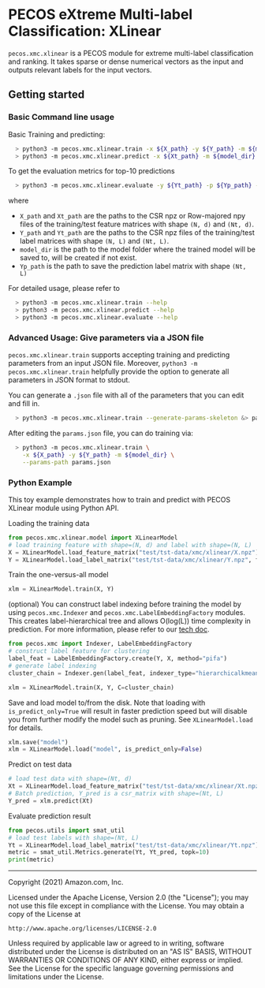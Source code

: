 # PECOS eXtreme Multi-label Classification: XLinear

`pecos.xmc.xlinear` is a PECOS module for extreme multi-label classification and ranking.
It takes sparse or dense numerical vectors as the input and outputs relevant labels for the input vectors.

## Getting started
### Basic Command line usage

Basic Training and predicting:
```bash
  > python3 -m pecos.xmc.xlinear.train -x ${X_path} -y ${Y_path} -m ${model_dir}
  > python3 -m pecos.xmc.xlinear.predict -x ${Xt_path} -m ${model_dir} -o ${Yp_path}
```

To get the evaluation metrics for top-10 predictions
```bash
  > python3 -m pecos.xmc.xlinear.evaluate -y ${Yt_path} -p ${Yp_path} -k 10
```
where
* `X_path` and `Xt_path` are the paths to the CSR npz or Row-majored npy files of the training/test feature matrices with shape `(N, d)` and `(Nt, d)`.
* `Y_path` and `Yt_path` are the paths to the CSR npz files of the training/test label matrices with shape `(N, L)` and `(Nt, L)`.
* `model_dir` is the path to the model folder where the trained model will be saved to, will be created if not exist.
* `Yp_path` is the path to save the prediction label matrix with shape `(Nt, L)`

For detailed usage, please refer to
```bash
  > python3 -m pecos.xmc.xlinear.train --help
  > python3 -m pecos.xmc.xlinear.predict --help
  > python3 -m pecos.xmc.xlinear.evaluate --help
```

### Advanced Usage: Give parameters via a JSON file
`pecos.xmc.xlinear.train` supports accepting training and predicting parameters from an input JSON file.
Moreover, `python3 -m pecos.xmc.xlinear.train` helpfully provide the option to generate all parameters in JSON format to stdout.

You can generate a `.json` file with all of the parameters that you can edit and fill in.
```bash
  > python3 -m pecos.xmc.xlinear.train --generate-params-skeleton &> params.json
```
After editing the `params.json` file, you can do training via:
```bash
  > python3 -m pecos.xmc.xlinear.train \
	-x ${X_path} -y ${Y_path} -m ${model_dir} \
	--params-path params.json
```

### Python Example
This toy example demonstrates how to train and predict with PECOS XLinear module using Python API.

Loading the training data
```python
from pecos.xmc.xlinear.model import XLinearModel
# load training feature with shape=(N, d) and label with shape=(N, L)
X = XLinearModel.load_feature_matrix("test/tst-data/xmc/xlinear/X.npz")
Y = XLinearModel.load_label_matrix("test/tst-data/xmc/xlinear/Y.npz", for_training=True)
```
Train the one-versus-all model
```python
xlm = XLinearModel.train(X, Y)
```
(optional) You can construct label indexing before training the model by using
`pecos.xmc.Indexer` and `pecos.xmc.LabelEmbeddingFactory` modules.
This creates label-hierarchical tree and allows O(log(L)) time
complexity in prediction.
For more information, please refer to our [tech doc](https://arxiv.org/abs/2010.05878).
```python
from pecos.xmc import Indexer, LabelEmbeddingFactory
# construct label feature for clustering
label_feat = LabelEmbeddingFactory.create(Y, X, method="pifa")
# generate label indexing
cluster_chain = Indexer.gen(label_feat, indexer_type="hierarchicalkmeans")

xlm = XLinearModel.train(X, Y, C=cluster_chain)
```

Save and load model to/from the disk.
Note that loading with `is_predict_only=True` will result in faster prediction speed but will disable you from further modify the model such as pruning.
See `XLinearModel.load` for details.
```python
xlm.save("model")
xlm = XLinearModel.load("model", is_predict_only=False)
```

Predict on test data
```python
# load test data with shape=(Nt, d)
Xt = XLinearModel.load_feature_matrix("test/tst-data/xmc/xlinear/Xt.npz")
# Batch prediction, Y_pred is a csr_matrix with shape=(Nt, L)
Y_pred = xlm.predict(Xt)
```
Evaluate prediction result
```python
from pecos.utils import smat_util
# load test labels with shape=(Nt, L)
Yt = XLinearModel.load_label_matrix("test/tst-data/xmc/xlinear/Yt.npz")
metric = smat_util.Metrics.generate(Yt, Yt_pred, topk=10)
print(metric)
```

***

Copyright (2021) Amazon.com, Inc.

Licensed under the Apache License, Version 2.0 (the "License");
you may not use this file except in compliance with the License.
You may obtain a copy of the License at

    http://www.apache.org/licenses/LICENSE-2.0

Unless required by applicable law or agreed to in writing, software
distributed under the License is distributed on an "AS IS" BASIS,
WITHOUT WARRANTIES OR CONDITIONS OF ANY KIND, either express or implied.
See the License for the specific language governing permissions and
limitations under the License.

